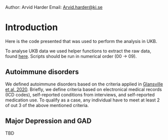 Author: Arvid Harder Email: [Arvid.harder\@ki.se](mailto:Arvid.harder@ki.se)

# Introduction

Here is the code presented that was used to perform the analysis in UKB.

To analyse UKB data we used helper functions to extract the raw data, found [here](src/). Scripts should be run in numerical order (00 -\> 09).

## Autoimmune disorders

We defined autoimmune disorders based on the criteria applied in [Glansville et al, 2020](https://www.bpsgos.org/article/S2667-1743(21)00004-5/fulltext). Briefly, we define criteria based on electronical medical records (ICD codes), self-reported conditions from interviews, and self-reported medication use. To qualify as a case, any individual have to meet at least 2 of out 3 of the above mentioned criteria.

## Major Depression and GAD

TBD
